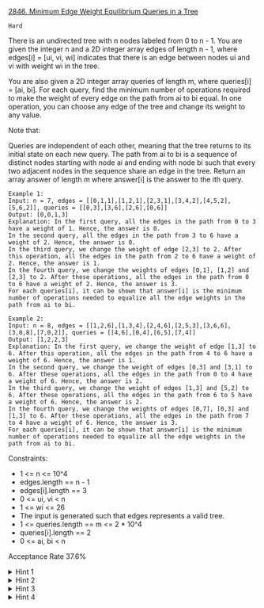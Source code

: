 [2846. Minimum Edge Weight Equilibrium Queries in a Tree](https://leetcode.com/problems/minimum-edge-weight-equilibrium-queries-in-a-tree/description/)

`Hard`

There is an undirected tree with n nodes labeled from 0 to n - 1. You are given the integer n and a 2D integer array edges of length n - 1, where edges[i] = [ui, vi, wi] indicates that there is an edge between nodes ui and vi with weight wi in the tree.

You are also given a 2D integer array queries of length m, where queries[i] = [ai, bi]. For each query, find the minimum number of operations required to make the weight of every edge on the path from ai to bi equal. In one operation, you can choose any edge of the tree and change its weight to any value.

Note that:

Queries are independent of each other, meaning that the tree returns to its initial state on each new query.
The path from ai to bi is a sequence of distinct nodes starting with node ai and ending with node bi such that every two adjacent nodes in the sequence share an edge in the tree.
Return an array answer of length m where answer[i] is the answer to the ith query.

```
Example 1:
Input: n = 7, edges = [[0,1,1],[1,2,1],[2,3,1],[3,4,2],[4,5,2],[5,6,2]], queries = [[0,3],[3,6],[2,6],[0,6]]
Output: [0,0,1,3]
Explanation: In the first query, all the edges in the path from 0 to 3 have a weight of 1. Hence, the answer is 0.
In the second query, all the edges in the path from 3 to 6 have a weight of 2. Hence, the answer is 0.
In the third query, we change the weight of edge [2,3] to 2. After this operation, all the edges in the path from 2 to 6 have a weight of 2. Hence, the answer is 1.
In the fourth query, we change the weights of edges [0,1], [1,2] and [2,3] to 2. After these operations, all the edges in the path from 0 to 6 have a weight of 2. Hence, the answer is 3.
For each queries[i], it can be shown that answer[i] is the minimum number of operations needed to equalize all the edge weights in the path from ai to bi.

Example 2:
Input: n = 8, edges = [[1,2,6],[1,3,4],[2,4,6],[2,5,3],[3,6,6],[3,0,8],[7,0,2]], queries = [[4,6],[0,4],[6,5],[7,4]]
Output: [1,2,2,3]
Explanation: In the first query, we change the weight of edge [1,3] to 6. After this operation, all the edges in the path from 4 to 6 have a weight of 6. Hence, the answer is 1.
In the second query, we change the weight of edges [0,3] and [3,1] to 6. After these operations, all the edges in the path from 0 to 4 have a weight of 6. Hence, the answer is 2.
In the third query, we change the weight of edges [1,3] and [5,2] to 6. After these operations, all the edges in the path from 6 to 5 have a weight of 6. Hence, the answer is 2.
In the fourth query, we change the weights of edges [0,7], [0,3] and [1,3] to 6. After these operations, all the edges in the path from 7 to 4 have a weight of 6. Hence, the answer is 3.
For each queries[i], it can be shown that answer[i] is the minimum number of operations needed to equalize all the edge weights in the path from ai to bi.
``` 

Constraints:

- 1 <= n <= 10^4
- edges.length == n - 1
- edges[i].length == 3
- 0 <= ui, vi < n
- 1 <= wi <= 26
- The input is generated such that edges represents a valid tree.
- 1 <= queries.length == m <= 2 * 10^4
- queries[i].length == 2
- 0 <= ai, bi < n

Acceptance Rate
37.6%

<details>
<summary>Hint 1</summary>

Root the tree at any node.

</details>

<details>
<summary>Hint 2</summary>

Define a 2D array freq[node][weight] which saves the frequency of each edge weight on the path from the root to each node.

</details>

<details>
<summary>Hint 3</summary>

The frequency of edge weight w on the path from a to b is equal to freq[a][w] + freq[b][w] - freq[lca(a,b)][w] * 2, where lca(a,b) is the lowest common ancestor of a and b in the tree.

</details>

<details>
<summary>Hint 4</summary>

lca(a,b) can be calculated using binary lifting algorithm or Tarjan algorithm.

</details>